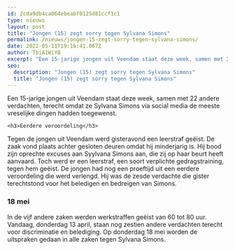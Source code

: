 ```yaml
---
id: 2cda9db4ca064ebeabf0125d81ccf1c1
type: nieuws
layout: post
title: "Jongen (15) zegt sorry tegen Sylvana Simons"
permalink: /nieuws/jongen-15-zegt-sorry-tegen-sylvana-simons/
date: 2022-05-11T19:16:41.067Z
author: 7biA1WiYB
excerpt: "Een 15-jarige jongen uit Veendam staat deze week, samen met 22 andere verdachten, terecht omdat ze Sylvana Simons via social media de meeste vreselijke dingen hadden toegewenst.  "
seo:
  description: "Jongen (15) zegt sorry tegen Sylvana Simons"
  title: "Jongen (15) zegt sorry tegen Sylvana Simons"
---
```

Een 15-jarige jongen uit Veendam staat deze week, samen met 22 andere verdachten, terecht omdat ze Sylvana Simons via social media de meeste vreselijke dingen hadden toegewenst.  

    <h3>Eerdere veroordeling</h3>
<p>Tegen de jongen uit Veendam werd gisteravond een leerstraf geëist. De zaak vond plaats achter gesloten deuren omdat hij minderjarig is. Hij bood zijn oprechte excuses aan Syylvana Simons aan, die zij op haar beurt heeft aanvaard. Toch werd er een leerstraf, een soort verplichte gedragstraining, tegen hem geëist. De jongen had nog een proeftijd uit een eerdere veroordeling die werd verlengd. Hij was de zesde verdachte die gister terechtstond voor het beledigen en bedreigen van Simons.</p>
<h3>18 mei</h3>
<p>In de vijf andere zaken werden werkstraffen geëist van 60 tot 80 uur. Vandaag, donderdag 13 april, staan nog zestien andere verdachten terecht voor discriminatie en belediging. Op donderdag 18 mei worden de uitspraken gedaan in alle zaken tegen Sylvana Simons.</p>  
